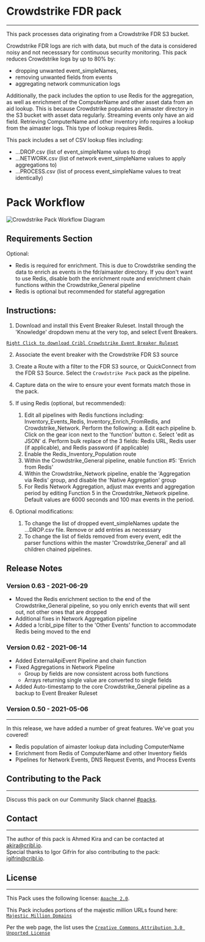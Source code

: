 # Crowdstrike FDR pack
----

This pack processes data originating from a Crowdstrike FDR S3 bucket.

Crowdstrike FDR logs are rich with data, but much of the data is considered noisy and not necesssary for continuous security monitoring. This pack reduces Crowdstrike logs by up to 80% by:
- dropping unwanted event_simpleNames, 
- removing unwanted fields from events 
- aggregating network communication logs 

Additionally, the pack includes the option to use Redis for the aggregation, as well as enrichment of the ComputerName and other asset data from an aid lookup. This is because Crowdstrike populates an aimaster directory in the S3 bucket with asset data regularly. Streaming events only have an aid field. Retrieving ComputerName and other inventory info requires a lookup from the aimaster logs. This type of lookup requires Redis. 

This pack includes a set of CSV lookup files including:
- ...DROP.csv (list of event_simpleName values to drop)
- ...NETWORK.csv (list of network event_simpleName values to apply aggregations to)
- ...PROCESS.csv (list of process event_simpleName values to treat identically)

# Pack Workflow
![Crowdstrike Pack Workflow Diagram](https://drive.google.com/uc?id=1G8Z31Txft8GSv854nfe0ZpooJ3i7K8hl)

## Requirements Section

Optional:
- Redis is required for enrichment. This is due to Crowdstrike sending the data to enrich as events in the fdr/aimaster directory. If you don't want to use Redis, disable both the enrichment route and enrichment chain functions within the Crowdstrike_General pipeline
- Redis is optional but recommended for stateful aggregation


## Instructions:
1. Download and install this Event Breaker Ruleset. Install through the 'Knowledge' dropdown menu at the very top, and select Event Breakers.

[`Right Click to download Cribl Crowdstrike Event Breaker Ruleset`](https://drive.google.com/uc?id=1GoVKO8y_9AlbFXalvsNqF6per96hUDQ3)

2. Associate the event breaker with the Crowdstrike FDR S3 source

3. Create a Route with a filter to the FDR S3 source, or QuickConnect from the FDR S3 Source. Select the `Crowdstrike Pack` pack as the pipeline.

4. Capture data on the wire to ensure your event formats match those in the pack. 

5. If using Redis (optional, but recommended):
    1. Edit all pipelines with Redis functions including: Inventory_Events_Redis, Inventory_Enrich_FromRedis, and Crowdstrike_Network. Perform the following:
        a. Edit each pipeline
        b. Click on the gear icon next to the 'function' button
        c. Select 'edit as JSON'
        d. Perform bulk replace of the 3 fields: Redis URL, Redis user (if applicable), and Redis password (if applicable)
    2. Enable the Redis_Inventory_Population route
    2. Within the Crowdstrike_General pipeline, enable function #5: 'Enrich from Redis'
    3. Within the Crowdstrike_Network pipeline, enable the 'Aggregation via Redis' group, and disable the 'Native Aggregation' group
    4. For Redis Network Aggregation, adjust max events and aggregation period by editing Function 5 in the Crowdstrike_Network pipeline. Default values are 6000 seconds and 100 max events in the period.

6. Optional modifications:
    1. To change the list of dropped event_simpleNames update the ...DROP.csv file. Remove or add entries as necesssary
    2. To change the list of fields removed from every event, edit the parser functions within the master 'Crowdstrike_General' and all children chained pipelines.

## Release Notes

### Version 0.63 - 2021-06-29
- Moved the Redis enrichment section to the end of the Crowdstrike_General pipeline, so you only enrich events that will sent out, not other ones that are dropped
- Additional fixes in Network Aggregation pipeline
- Added a !cribl_pipe filter to the 'Other Events' function to accommodate Redis being moved to the end

### Version 0.62 - 2021-06-14
- Added ExternalApiEvent Pipeline and chain function
- Fixed Aggregations in Network Pipeline
    - Group by fields are now consistent across both functions
    - Arrays returning single value are converted to single fields
- Added Auto-timestamp to the core Crowdstrike_General pipeline as a backup to Event Breaker Ruleset

### Version 0.50 - 2021-05-06
---
In this release, we have added a number of great features. We've goat you covered!
- Redis population of aimaster lookup data including ComputerName
- Enrichment from Redis of ComputerName and other Inventory fields
- Pipelines for Network Events, DNS Request Events, and Process Events

## Contributing to the Pack
---
Discuss this pack on our Community Slack channel [#packs](https://cribl-community.slack.com/archives/C021UP7ETM3).

## Contact
---
The author of this pack is Ahmed Kira and can be contacted at <akira@cribl.io>.  
Special thanks to Igor Gifrin for also contributing to the pack: <igifrin@cribl.io>.

## License
---
This Pack uses the following license: [`Apache 2.0`](https://github.com/criblio/appscope/blob/master/LICENSE).

This Pack includes portions of the majestic million URLs found here: [`Majestic Million Domains`](https://majestic.com/reports/majestic-million?majesticMillionType=2&tld=&oq=)

Per the web page, the list uses the [`Creative Commons Attribution 3.0 Unported License`](https://creativecommons.org/licenses/by/3.0/)


